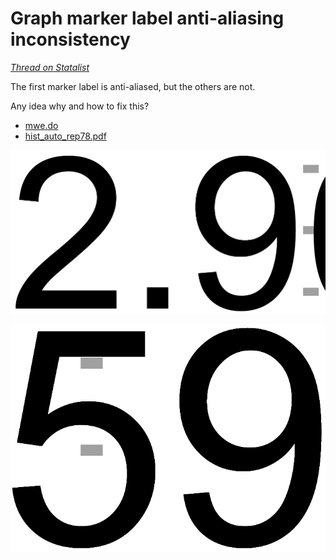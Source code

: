 # Graph marker label anti-aliasing inconsistency

*[Thread on Statalist](https://www.statalist.org/forums/forum/general-stata-discussion/general/1656858-graph-marker-label-anti-aliasing-inconsistency)*

The first marker label is anti-aliased, but the others are not.

Any idea why and how to fix this?

* [mwe.do](mwe.do)
* [hist_auto_rep78.pdf](hist_auto_rep78.pdf)

![The first label is anti-aliased](label0.png)

![The second label is not anti-aliased](label1.png)
